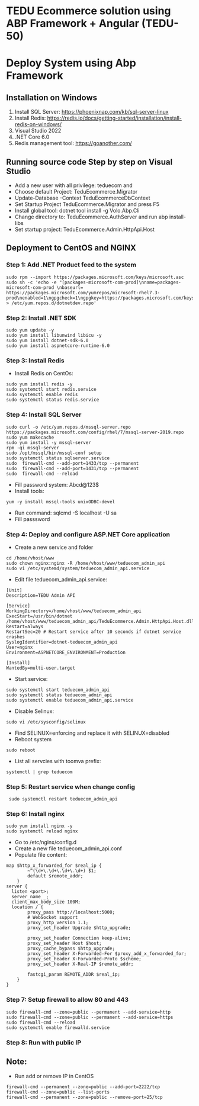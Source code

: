 # TEDU Ecommerce solution using ABP Framework + Angular (TEDU-50)

# Deploy System using Abp Framework

## Installation on Windows

1. Install SQL Server: https://phoenixnap.com/kb/sql-server-linux
2. Install Redis: https://redis.io/docs/getting-started/installation/install-redis-on-windows/
3. Visual Studio 2022
4. .NET Core 6.0
5. Redis management tool: https://goanother.com/

## Running source code Step by step on Visual Studio
- Add a new user with all privilege: teduecom and <password>
- Choose default Project: TeduEcommerce.Migrator
- Update-Database -Context TeduEcommerceDbContext
- Set Startup Project TeduEcommerce.Migrator and press F5
- Install global tool: dotnet tool install -g Volo.Abp.Cli
- Change directory to: TeduEcommerce.AuthServer and run abp install-libs
- Set startup project: TeduEcommerce.Admin.HttpApi.Host

## Deployment to CentOS and NGINX

### Step 1:  Add .NET Product feed to the system

```
sudo rpm --import https://packages.microsoft.com/keys/microsoft.asc
sudo sh -c 'echo -e "[packages-microsoft-com-prod]\nname=packages-microsoft-com-prod \nbaseurl= https://packages.microsoft.com/yumrepos/microsoft-rhel7.3-prod\nenabled=1\ngpgcheck=1\ngpgkey=https://packages.microsoft.com/keys/microsoft.asc" > /etc/yum.repos.d/dotnetdev.repo'
```

### Step 2: Install .NET SDK

```
sudo yum update -y
sudo yum install libunwind libicu -y
sudo yum install dotnet-sdk-6.0
sudo yum install aspnetcore-runtime-6.0
```

### Step 3: Install Redis
- Install Redis on CentOs:
```
sudo yum install redis -y
sudo systemctl start redis.service
sudo systemctl enable redis
sudo systemctl status redis.service
```

### Step 4: Install SQL Server
```
sudo curl -o /etc/yum.repos.d/mssql-server.repo https://packages.microsoft.com/config/rhel/7/mssql-server-2019.repo
sudo yum makecache
sudo yum install -y mssql-server
rpm -qi mssql-server
sudo /opt/mssql/bin/mssql-conf setup
sudo systemctl status sqlserver.service
sudo  firewall-cmd --add-port=1433/tcp --permanent
sudo  firewall-cmd --add-port=1431/tcp --permanent
sudo  firewall-cmd --reload

```
- Fill password system: Abcd@123$
- Install tools:
```
yum -y install mssql-tools unixODBC-devel
```
- Run command: sqlcmd -S localhost -U sa
- Fill passsword


### Step 4: Deploy and configure ASP.NET Core application
- Create a new service and folder
```
cd /home/vhost/www
sudo chown nginx:nginx -R /home/vhost/www/teduecom_admin_api
sudo vi /etc/systemd/system/teduecom_admin_api.service
```
- Edit file teduecom_admin_api.service:
```
[Unit]
Description=TEDU Admin API

[Service]
WorkingDirectory=/home/vhost/www/teduecom_admin_api
ExecStart=/usr/bin/dotnet /home/vhost/www/teduecom_admin_api/TeduEcommerce.Admin.HttpApi.Host.dll
Restart=always
RestartSec=20 # Restart service after 10 seconds if dotnet service crashes
SyslogIdentifier=dotnet-teduecom_admin_api
User=nginx
Environment=ASPNETCORE_ENVIRONMENT=Production

[Install]
WantedBy=multi-user.target
```
- Start service:
```
sudo systemctl start teduecom_admin_api
sudo systemctl status teduecom_admin_api
sudo systemctl enable teduecom_admin_api.service
```
- Disable Selinux:
```
sudo vi /etc/sysconfig/selinux
```
- Find SELINUX=enforcing and replace it with SELINUX=disabled
- Reboot system
```
sudo reboot
```
- List all servcies with toomva prefix:
```
systemctl | grep teduecom

```

### Step 5: Restart service when change config
```
 sudo systemctl restart teduecom_admin_api
```

### Step 6: Install nginx
```
sudo yum install nginx -y
sudo systemctl reload nginx
```
- Go to /etc/nginx/config.d
- Create a new file teduecom_admin_api.conf
- Populate file content:
```
map $http_x_forwarded_for $real_ip {
        ~^(\d+\.\d+\.\d+\.\d+) $1;
        default $remote_addr;
    }
server {
  listen <port>;
  server_name _;
  client_max_body_size 100M;
  location / {
        proxy_pass http://localhost:5000;
        # WebSocket support
        proxy_http_version 1.1;
        proxy_set_header Upgrade $http_upgrade;

        proxy_set_header Connection keep-alive;
        proxy_set_header Host $host;
        proxy_cache_bypass $http_upgrade;
        proxy_set_header X-Forwarded-For $proxy_add_x_forwarded_for;
        proxy_set_header X-Forwarded-Proto $scheme; 
        proxy_set_header X-Real-IP $remote_addr;
 
        fastcgi_param REMOTE_ADDR $real_ip;
    }
}
```

### Step 7: Setup firewall to allow 80 and 443
```
sudo firewall-cmd --zone=public --permanent --add-service=http
sudo firewall-cmd --zone=public --permanent --add-service=https
sudo firewall-cmd --reload
sudo systemctl enable firewalld.service
```
### Step 8: Run with public IP

## Note:
- Run add or remove IP in CentOS
```
firewall-cmd --permanent --zone=public --add-port=2222/tcp
firewall-cmd --zone=public --list-ports
firewall-cmd --permanent --zone=public --remove-port=25/tcp
```